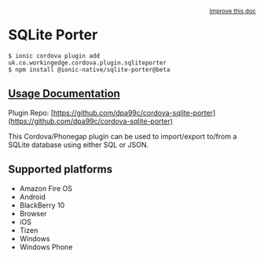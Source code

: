 <a style="float:right;font-size:12px;" href="http://github.com/ionic-team/ionic-native/edit/master/src/@ionic-native/plugins/sqlite-porter/index.ts#L1">
  Improve this doc
</a>

# SQLite Porter

```
$ ionic cordova plugin add uk.co.workingedge.cordova.plugin.sqliteporter
$ npm install @ionic-native/sqlite-porter@beta
```

## [Usage Documentation](https://ionicframework.com/docs/native/sqlite-porter/)

Plugin Repo: [https://github.com/dpa99c/cordova-sqlite-porter](https://github.com/dpa99c/cordova-sqlite-porter)

This Cordova/Phonegap plugin can be used to import/export to/from a SQLite database using either SQL or JSON.

## Supported platforms
- Amazon Fire OS
- Android
- BlackBerry 10
- Browser
- iOS
- Tizen
- Windows
- Windows Phone



